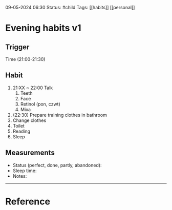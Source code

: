 09-05-2024 06:30
Status: #child
Tags: [[habits]] [[personal]]

# Evening habits v1
## Trigger
Time (21:00-21:30)
## Habit
1. 21:XX ~ 22:00 Talk
	1. Teeth
	2. Face
	3. Retinol (pon, czwt)
	4. Mixa
2. (22:30) Prepare training clothes in bathroom
3. Change clothes
5. Toilet 
6. Reading
7. Sleep
## Measurements
- Status (perfect, done, partly, abandoned): 
- Sleep time: 
- Notes: 
***
# Reference
